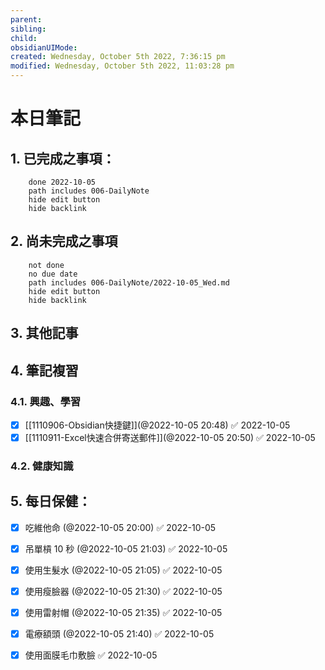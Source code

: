 ```yaml
---
parent: 
sibling: 
child: 
obsidianUIMode: 
created: Wednesday, October 5th 2022, 7:36:15 pm
modified: Wednesday, October 5th 2022, 11:03:28 pm
---
```


# 本日筆記


## 1. 已完成之事項：
```tasks
	done 2022-10-05
	path includes 006-DailyNote
	hide edit button 
	hide backlink
```

## 2. 尚未完成之事項
```tasks
	not done
	no due date
	path includes 006-DailyNote/2022-10-05_Wed.md
	hide edit button 
	hide backlink
```

## 3. 其他記事

## 4. 筆記複習
### 4.1. 興趣、學習
- [x] [[1110906-Obsidian快捷鍵]](@2022-10-05 20:48) ✅ 2022-10-05
- [x] [[1110911-Excel快速合併寄送郵件]](@2022-10-05 20:50) ✅ 2022-10-05

### 4.2. 健康知識

## 5. 每日保健：
- [x] 吃維他命 (@2022-10-05 20:00) ✅ 2022-10-05
- [x] 吊單槓 10 秒 (@2022-10-05 21:03) ✅ 2022-10-05
- [x] 使用生髮水 (@2022-10-05 21:05) ✅ 2022-10-05
- [x] 使用瘦臉器 (@2022-10-05 21:30) ✅ 2022-10-05
- [x] 使用雷射帽 (@2022-10-05 21:35) ✅ 2022-10-05
- [x] 電療額頭 (@2022-10-05 21:40) ✅ 2022-10-05
- [x] 使用面膜毛巾敷臉 ✅ 2022-10-05

